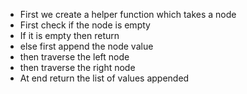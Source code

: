 - First we create a helper function which takes a node
- First check if the node is empty
- If it is empty then return 
- else first append the node value
- then traverse the left node
- then traverse the right node
- At end return the list of values appended